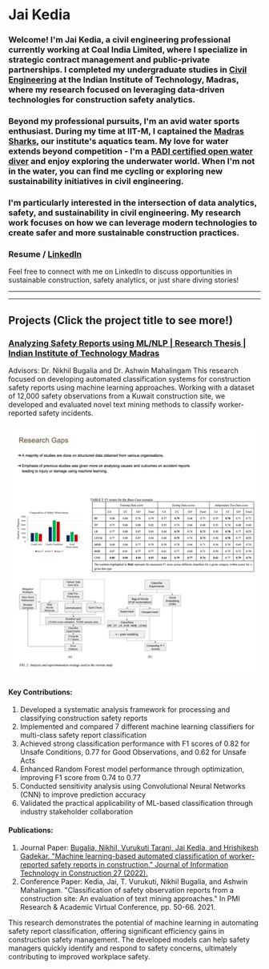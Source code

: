 # Jai Kedia

### Welcome! I'm Jai Kedia, a civil engineering professional currently working at Coal India Limited, where I specialize in strategic contract management and public-private partnerships. I completed my undergraduate studies in [Civil Engineering](https://civil.iitm.ac.in/) at the Indian Institute of Technology, Madras, where my research focused on leveraging data-driven technologies for construction safety analytics. 
### Beyond my professional pursuits, I'm an avid water sports enthusiast. During my time at IIT-M, I captained the [Madras Sharks](https://www.instagram.com/madrassharks?utm_source=ig_web_button_share_sheet&igsh=ZDNlZDc0MzIxNw==), our institute's aquatics team. My love for water extends beyond competition - I'm a [PADI certified open water diver](/images/PADI-certification.png) and enjoy exploring the underwater world. When I'm not in the water, you can find me cycling or exploring new sustainability initiatives in civil engineering.
### I'm particularly interested in the intersection of data analytics, safety, and sustainability in civil engineering. My research work focuses on how we can leverage modern technologies to create safer and more sustainable construction practices.
### Resume / [LinkedIn](https://www.linkedin.com/in/jai-kedia-471293152/)
Feel free to connect with me on LinkedIn to discuss opportunities in sustainable construction, safety analytics, or just share diving stories!

------
------

## Projects (Click the project title to see more!)

### [Analyzing Safety Reports using ML/NLP | Research Thesis | Indian Institute of Technology Madras](/Project/BTP-Review_compressed.pdf)
Advisors: Dr. Nikhil Bugalia and Dr. Ashwin Mahalingam
This research focused on developing automated classification systems for construction safety reports using machine learning approaches. Working with a dataset of 12,000 safety observations from a Kuwait construction site, we developed and evaluated novel text mining methods to classify worker-reported safety incidents.

![BTP](/images/Collage_BTP.png)

#### Key Contributions:
1. Developed a systematic analysis framework for processing and classifying construction safety reports
2. Implemented and compared 7 different machine learning classifiers for multi-class safety report classification
3. Achieved strong classification performance with F1 scores of 0.82 for Unsafe Conditions, 0.77 for Good Observations, and 0.62 for Unsafe Acts
4. Enhanced Random Forest model performance through optimization, improving F1 score from 0.74 to 0.77
5. Conducted sensitivity analysis using Convolutional Neural Networks (CNN) to improve prediction accuracy
6. Validated the practical applicability of ML-based classification through industry stakeholder collaboration

#### Publications:
1. Journal Paper: [Bugalia, Nikhil, Vurukuti Tarani, Jai Kedia, and Hrishikesh Gadekar. "Machine learning-based automated classification of worker-reported safety reports in construction." Journal of Information Technology in Construction 27 (2022).](/Project/2022_45-ITcon-Bugalia.pdf)
2. Conference Paper: Kedia, Jai, T. Vurukuti, Nikhil Bugalia, and Ashwin Mahalingam. "Classification of safety observation reports from a construction site: An evaluation of text mining approaches." In PMI Research & Academic Virtual Conference, pp. 50-66. 2021.

This research demonstrates the potential of machine learning in automating safety report classification, offering significant efficiency gains in construction safety management. The developed models can help safety managers quickly identify and respond to safety concerns, ultimately contributing to improved workplace safety.
